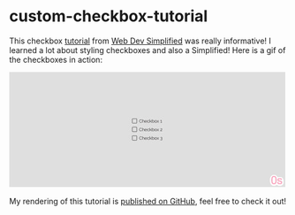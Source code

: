 # custom-checkbox-tutorial

This checkbox [tutorial](https://www.youtube.com/watch?v=YyLzwR-iXtI&list=PLZlA0Gpn_vH8mpXIUHjWoMAAgoCEinL0R&index=10&t=0s) from [Web Dev Simplified](ttps://www.youtube.com/channel/UCFbNIlppjAuEX4znoulh0Cw) was really informative! I learned a lot about styling checkboxes and also a Simplified! Here is a gif of the checkboxes in action:


![checkbox in action](assets/gif/Profile-20200107T095615.gif)

My rendering of this tutorial is [published on GitHub](https://martucazpo.github.io/custom-checkbox-tutorial/), feel free to check it out!
